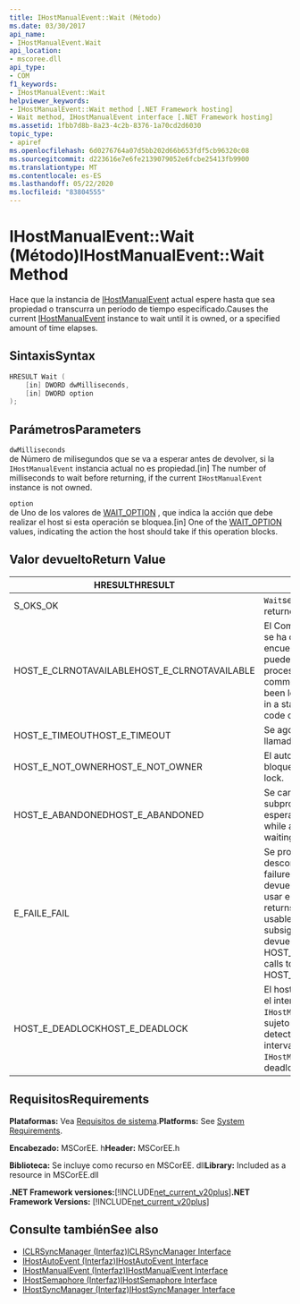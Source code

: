 ```yaml
---
title: IHostManualEvent::Wait (Método)
ms.date: 03/30/2017
api_name:
- IHostManualEvent.Wait
api_location:
- mscoree.dll
api_type:
- COM
f1_keywords:
- IHostManualEvent::Wait
helpviewer_keywords:
- IHostManualEvent::Wait method [.NET Framework hosting]
- Wait method, IHostManualEvent interface [.NET Framework hosting]
ms.assetid: 1fbb7d8b-8a23-4c2b-8376-1a70cd2d6030
topic_type:
- apiref
ms.openlocfilehash: 6d0276764a07d5bb202d66b653fdf5cb96320c08
ms.sourcegitcommit: d223616e7e6fe2139079052e6fcbe25413fb9900
ms.translationtype: MT
ms.contentlocale: es-ES
ms.lasthandoff: 05/22/2020
ms.locfileid: "83804555"
---
```

# <a name="ihostmanualeventwait-method"></a><span data-ttu-id="16018-102">IHostManualEvent::Wait (Método)</span><span class="sxs-lookup"><span data-stu-id="16018-102">IHostManualEvent::Wait Method</span></span>
<span data-ttu-id="16018-103">Hace que la instancia de [IHostManualEvent](ihostmanualevent-interface.md) actual espere hasta que sea propiedad o transcurra un período de tiempo especificado.</span><span class="sxs-lookup"><span data-stu-id="16018-103">Causes the current [IHostManualEvent](ihostmanualevent-interface.md) instance to wait until it is owned, or a specified amount of time elapses.</span></span>  
  
## <a name="syntax"></a><span data-ttu-id="16018-104">Sintaxis</span><span class="sxs-lookup"><span data-stu-id="16018-104">Syntax</span></span>  
  
```cpp  
HRESULT Wait (  
    [in] DWORD dwMilliseconds,  
    [in] DWORD option  
);  
```  
  
## <a name="parameters"></a><span data-ttu-id="16018-105">Parámetros</span><span class="sxs-lookup"><span data-stu-id="16018-105">Parameters</span></span>  
 `dwMilliseconds`  
 <span data-ttu-id="16018-106">de Número de milisegundos que se va a esperar antes de devolver, si la `IHostManualEvent` instancia actual no es propiedad.</span><span class="sxs-lookup"><span data-stu-id="16018-106">[in] The number of milliseconds to wait before returning, if the current `IHostManualEvent` instance is not owned.</span></span>  
  
 `option`  
 <span data-ttu-id="16018-107">de Uno de los valores de [WAIT_OPTION](wait-option-enumeration.md) , que indica la acción que debe realizar el host si esta operación se bloquea.</span><span class="sxs-lookup"><span data-stu-id="16018-107">[in] One of the [WAIT_OPTION](wait-option-enumeration.md) values, indicating the action the host should take if this operation blocks.</span></span>  
  
## <a name="return-value"></a><span data-ttu-id="16018-108">Valor devuelto</span><span class="sxs-lookup"><span data-stu-id="16018-108">Return Value</span></span>  
  
|<span data-ttu-id="16018-109">HRESULT</span><span class="sxs-lookup"><span data-stu-id="16018-109">HRESULT</span></span>|<span data-ttu-id="16018-110">Descripción</span><span class="sxs-lookup"><span data-stu-id="16018-110">Description</span></span>|  
|-------------|-----------------|  
|<span data-ttu-id="16018-111">S_OK</span><span class="sxs-lookup"><span data-stu-id="16018-111">S_OK</span></span>|<span data-ttu-id="16018-112">`Wait`se devolvió correctamente.</span><span class="sxs-lookup"><span data-stu-id="16018-112">`Wait` returned successfully.</span></span>|  
|<span data-ttu-id="16018-113">HOST_E_CLRNOTAVAILABLE</span><span class="sxs-lookup"><span data-stu-id="16018-113">HOST_E_CLRNOTAVAILABLE</span></span>|<span data-ttu-id="16018-114">El Common Language Runtime (CLR) no se ha cargado en un proceso o el CLR se encuentra en un estado en el que no puede ejecutar código administrado ni procesar la llamada correctamente.</span><span class="sxs-lookup"><span data-stu-id="16018-114">The common language runtime (CLR) has not been loaded into a process, or the CLR is in a state in which it cannot run managed code or process the call successfully.</span></span>|  
|<span data-ttu-id="16018-115">HOST_E_TIMEOUT</span><span class="sxs-lookup"><span data-stu-id="16018-115">HOST_E_TIMEOUT</span></span>|<span data-ttu-id="16018-116">Se agotó el tiempo de espera de la llamada.</span><span class="sxs-lookup"><span data-stu-id="16018-116">The call timed out.</span></span>|  
|<span data-ttu-id="16018-117">HOST_E_NOT_OWNER</span><span class="sxs-lookup"><span data-stu-id="16018-117">HOST_E_NOT_OWNER</span></span>|<span data-ttu-id="16018-118">El autor de la llamada no posee el bloqueo.</span><span class="sxs-lookup"><span data-stu-id="16018-118">The caller does not own the lock.</span></span>|  
|<span data-ttu-id="16018-119">HOST_E_ABANDONED</span><span class="sxs-lookup"><span data-stu-id="16018-119">HOST_E_ABANDONED</span></span>|<span data-ttu-id="16018-120">Se canceló un evento mientras un subproceso o fibra bloqueados estaba esperando en él.</span><span class="sxs-lookup"><span data-stu-id="16018-120">An event was canceled while a blocked thread or fiber was waiting on it.</span></span>|  
|<span data-ttu-id="16018-121">E_FAIL</span><span class="sxs-lookup"><span data-stu-id="16018-121">E_FAIL</span></span>|<span data-ttu-id="16018-122">Se produjo un error grave desconocido.</span><span class="sxs-lookup"><span data-stu-id="16018-122">An unknown catastrophic failure occurred.</span></span> <span data-ttu-id="16018-123">Cuando un método devuelve E_FAIL, CLR ya no se puede usar en el proceso.</span><span class="sxs-lookup"><span data-stu-id="16018-123">When a method returns E_FAIL, the CLR is no longer usable within the process.</span></span> <span data-ttu-id="16018-124">Las llamadas subsiguientes a métodos de hospedaje devuelven HOST_E_CLRNOTAVAILABLE.</span><span class="sxs-lookup"><span data-stu-id="16018-124">Subsequent calls to hosting methods return HOST_E_CLRNOTAVAILABLE.</span></span>|  
|<span data-ttu-id="16018-125">HOST_E_DEADLOCK</span><span class="sxs-lookup"><span data-stu-id="16018-125">HOST_E_DEADLOCK</span></span>|<span data-ttu-id="16018-126">El host detectó un interbloqueo durante el intervalo de espera y eligió la `IHostManualEvent` instancia actual como sujeto del interbloqueo.</span><span class="sxs-lookup"><span data-stu-id="16018-126">The host detected a deadlock during the wait interval, and chose the current `IHostManualEvent` instance as the deadlock victim.</span></span>|  
  
## <a name="requirements"></a><span data-ttu-id="16018-127">Requisitos</span><span class="sxs-lookup"><span data-stu-id="16018-127">Requirements</span></span>  
 <span data-ttu-id="16018-128">**Plataformas:** Vea [Requisitos de sistema](../../get-started/system-requirements.md).</span><span class="sxs-lookup"><span data-stu-id="16018-128">**Platforms:** See [System Requirements](../../get-started/system-requirements.md).</span></span>  
  
 <span data-ttu-id="16018-129">**Encabezado:** MSCorEE. h</span><span class="sxs-lookup"><span data-stu-id="16018-129">**Header:** MSCorEE.h</span></span>  
  
 <span data-ttu-id="16018-130">**Biblioteca:** Se incluye como recurso en MSCorEE. dll</span><span class="sxs-lookup"><span data-stu-id="16018-130">**Library:** Included as a resource in MSCorEE.dll</span></span>  
  
 <span data-ttu-id="16018-131">**.NET Framework versiones:**[!INCLUDE[net_current_v20plus](../../../../includes/net-current-v20plus-md.md)]</span><span class="sxs-lookup"><span data-stu-id="16018-131">**.NET Framework Versions:** [!INCLUDE[net_current_v20plus](../../../../includes/net-current-v20plus-md.md)]</span></span>  
  
## <a name="see-also"></a><span data-ttu-id="16018-132">Consulte también</span><span class="sxs-lookup"><span data-stu-id="16018-132">See also</span></span>

- [<span data-ttu-id="16018-133">ICLRSyncManager (Interfaz)</span><span class="sxs-lookup"><span data-stu-id="16018-133">ICLRSyncManager Interface</span></span>](iclrsyncmanager-interface.md)
- [<span data-ttu-id="16018-134">IHostAutoEvent (Interfaz)</span><span class="sxs-lookup"><span data-stu-id="16018-134">IHostAutoEvent Interface</span></span>](ihostautoevent-interface.md)
- [<span data-ttu-id="16018-135">IHostManualEvent (Interfaz)</span><span class="sxs-lookup"><span data-stu-id="16018-135">IHostManualEvent Interface</span></span>](ihostmanualevent-interface.md)
- [<span data-ttu-id="16018-136">IHostSemaphore (Interfaz)</span><span class="sxs-lookup"><span data-stu-id="16018-136">IHostSemaphore Interface</span></span>](ihostsemaphore-interface.md)
- [<span data-ttu-id="16018-137">IHostSyncManager (Interfaz)</span><span class="sxs-lookup"><span data-stu-id="16018-137">IHostSyncManager Interface</span></span>](ihostsyncmanager-interface.md)
